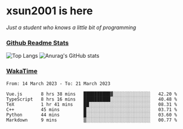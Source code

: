 # xsun2001 is here

*Just a student who knows a little bit of programming*

### [Github Readme Stats](https://github.com/anuraghazra/github-readme-stats)

![Top Langs](https://github-readme-stats.vercel.app/api/top-langs/?username=xsun2001&layout=compact&theme=radical) ![Anurag's GitHub stats](https://github-readme-stats.vercel.app/api?username=xsun2001&show_icons=true&theme=radical)

### [WakaTime](https://wakatime.com)

<!--START_SECTION:waka-->

```text
From: 14 March 2023 - To: 21 March 2023

Vue.js       8 hrs 38 mins   ██████████▓░░░░░░░░░░░░░░   42.20 %
TypeScript   8 hrs 16 mins   ██████████░░░░░░░░░░░░░░░   40.48 %
TeX          1 hr 41 mins    ██░░░░░░░░░░░░░░░░░░░░░░░   08.31 %
C++          45 mins         █░░░░░░░░░░░░░░░░░░░░░░░░   03.71 %
Python       44 mins         █░░░░░░░░░░░░░░░░░░░░░░░░   03.60 %
Markdown     9 mins          ▒░░░░░░░░░░░░░░░░░░░░░░░░   00.77 %
```

<!--END_SECTION:waka-->
